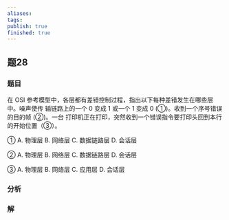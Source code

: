 ```yaml
---
aliases: 
tags: 
publish: true
finished: true
---
```

## 题28
### 题目
在 OSI 参考模型中，各层都有差错控制过程，指出以下每种差错发生在哪些层中。噪声使传 输链路上的一个 0 变成 1 或一个 1 变成 0 (①)。收到一个序号错误的目的帧 (②)。一台 打印机正在打印，突然收到一个错误指令要打印头回到本行的开始位置（③）。

① A. 物理层 B. 网络层 C. 数据链路层 D. 会话层

② A. 物理层 B. 网络层 C. 数据链路层 D. 会话层

③ A. 物理层 B. 网络层 C. 应用层 D. 会话层
### 分析

### 解
